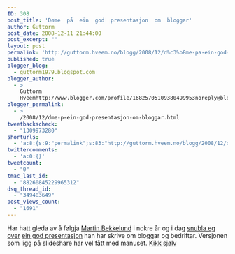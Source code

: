 ```yaml
---
ID: 308
post_title: 'Døme  på  ein  god  presentasjon  om  bloggar'
author: Guttorm
post_date: 2008-12-11 21:44:00
post_excerpt: ""
layout: post
permalink: 'http://guttorm.hveem.no/blogg/2008/12/d%c3%b8me-pa-ein-god-presentasjon-om-bloggar/'
published: true
blogger_blog:
  - guttorm1979.blogspot.com
blogger_author:
  - >
    Guttorm
    Hveemhttp://www.blogger.com/profile/16825705109380499953noreply@blogger.com
blogger_permalink:
  - >
    /2008/12/dme-p-ein-god-presentasjon-om-bloggar.html
tweetbackscheck:
  - "1309973280"
shorturls:
  - 'a:8:{s:9:"permalink";s:83:"http://guttorm.hveem.no/blogg/2008/12/d%c3%b8me-pa-ein-god-presentasjon-om-bloggar/";s:7:"tinyurl";s:25:"http://tinyurl.com/c8djaq";s:4:"isgd";s:17:"http://is.gd/h9oe";s:5:"bitly";s:19:"http://bit.ly/153Jr";s:5:"snipr";s:22:"http://snipr.com/aowdr";s:5:"snurl";s:22:"http://snurl.com/aowdr";s:7:"snipurl";s:24:"http://snipurl.com/aowdr";s:4:"trim";s:17:"http://tr.im/civb";}'
twittercomments:
  - 'a:0:{}'
tweetcount:
  - "0"
tmac_last_id:
  - "88260845229965312"
dsq_thread_id:
  - "349483649"
post_views_count:
  - "1691"
---
```

<div xmlns='http://www.w3.org/1999/xhtml'>Har hatt gleda av å følgja <a href='http://www.bekkelund.net' target='_blank'>Martin Bekkelund</a> i nokre år og i dag <a href='http://nrkbeta.no/folk-stoler-ikke-paa-bedriftsblogger/' target='_blank'>snubla eg over</a> <a href='http://www.slideshare.net/Friprog/hva-er-en-blogg-presentation' target='_blank'>ein god presentasjon</a> han har skrive om bloggar og bedriftar. Versjonen som ligg på slideshare har vel fått med manuset. <a href='http://www.slideshare.net/Friprog/hva-er-en-blogg-presentation'>Kikk sjølv</a><br/><br/></div>